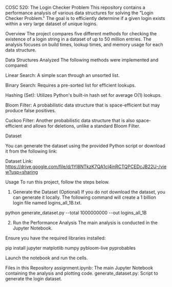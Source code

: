 COSC 520: The Login Checker Problem
This repository contains a performance analysis of various data structures for solving the "Login Checker Problem." The goal is to efficiently determine if a given login exists within a very large dataset of unique logins.

Overview
The project compares five different methods for checking the existence of a login string in a dataset of up to 50 million entries. The analysis focuses on build times, lookup times, and memory usage for each data structure.

Data Structures Analyzed
The following methods were implemented and compared:

Linear Search: A simple scan through an unsorted list.

Binary Search: Requires a pre-sorted list for efficient lookups.

Hashing (Set): Utilizes Python's built-in hash set for average O(1) lookups.

Bloom Filter: A probabilistic data structure that is space-efficient but may produce false positives.

Cuckoo Filter: Another probabilistic data structure that is also space-efficient and allows for deletions, unlike a standard Bloom Filter.

Dataset

You can generate the dataset using the provided Python script or download it from the following link:

Dataset Link: https://drive.google.com/file/d/1Yl8NTkzK7QA1cl4inRCTQPCEDcJB22U-/view?usp=sharing

Usage
To run this project, follow the steps below.

1. Generate the Dataset (Optional)
If you do not download the dataset, you can generate it locally. The following command will create a 1 billion login file named logins_all_1B.txt.

python generate_dataset.py --total 1000000000 --out logins_all_1B

2. Run the Performance Analysis
The main analysis is conducted in the Jupyter Notebook.

Ensure you have the required libraries installed:

pip install jupyter matplotlib numpy pybloom-live pyprobables

Launch the notebook and run the cells.

Files in this Repository
assignment.ipynb: The main Jupyter Notebook containing the analysis and plotting code.
generate_dataset.py: Script to generate the login dataset.
